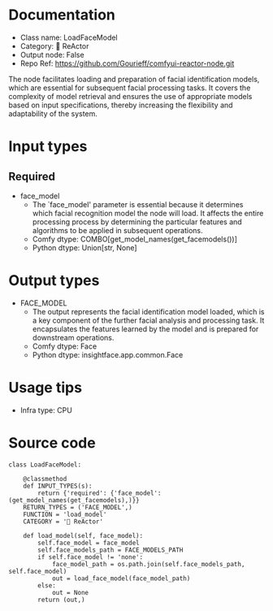 # Documentation
- Class name: LoadFaceModel
- Category: 🌌 ReActor
- Output node: False
- Repo Ref: https://github.com/Gourieff/comfyui-reactor-node.git

The node facilitates loading and preparation of facial identification models, which are essential for subsequent facial processing tasks. It covers the complexity of model retrieval and ensures the use of appropriate models based on input specifications, thereby increasing the flexibility and adaptability of the system.

# Input types
## Required
- face_model
    - The `face_model' parameter is essential because it determines which facial recognition model the node will load. It affects the entire processing process by determining the particular features and algorithms to be applied in subsequent operations.
    - Comfy dtype: COMBO[get_model_names(get_facemodels())]
    - Python dtype: Union[str, None]

# Output types
- FACE_MODEL
    - The output represents the facial identification model loaded, which is a key component of the further facial analysis and processing task. It encapsulates the features learned by the model and is prepared for downstream operations.
    - Comfy dtype: Face
    - Python dtype: insightface.app.common.Face

# Usage tips
- Infra type: CPU

# Source code
```
class LoadFaceModel:

    @classmethod
    def INPUT_TYPES(s):
        return {'required': {'face_model': (get_model_names(get_facemodels),)}}
    RETURN_TYPES = ('FACE_MODEL',)
    FUNCTION = 'load_model'
    CATEGORY = '🌌 ReActor'

    def load_model(self, face_model):
        self.face_model = face_model
        self.face_models_path = FACE_MODELS_PATH
        if self.face_model != 'none':
            face_model_path = os.path.join(self.face_models_path, self.face_model)
            out = load_face_model(face_model_path)
        else:
            out = None
        return (out,)
```